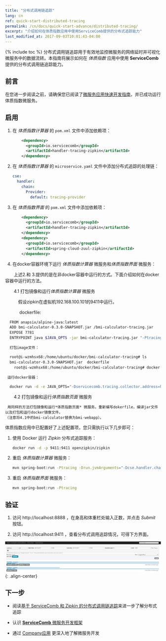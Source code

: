 ```yaml
---
title: "分布式调用链追踪"
lang: cn
ref: quick-start-distributed-tracing
permalink: /cn/docs/quick-start-advance/distributed-tracing/
excerpt: "介绍如何在体质指数应用中使用ServiceComb提供的分布式追踪能力"
last_modified_at: 2017-09-03T10:01:43-04:00
---
```


{% include toc %}
分布式调用链追踪用于有效地监控微服务的网络延时并可视化微服务中的数据流转。本指南将展示如何在 *体质指数* 应用中使用 **ServiceComb** 提供的分布式调用链追踪能力。

## 前言

在您进一步阅读之前，请确保您已阅读了[微服务应用快速开发指南](/cn/docs/quick-start-bmi/)，并已成功运行体质指数微服务。

## 启用

1. 在 *体质指数计算器* 的 `pom.xml` 文件中添加依赖项：

   ```xml
       <dependency>
         <groupId>io.servicecomb</groupId>
         <artifactId>handler-tracing-zipkin</artifactId>
       </dependency>
   ```

2. 在 *体质指数计算器* 的 `microservice.yaml` 文件中添加分布式追踪的处理链：

   ```yaml
   cse:
     handler:
       chain:
         Provider:
           default: tracing-provider
   ```

3. 在 *体质指数界面* 的 `pom.xml` 文件中添加依赖项：

   ```xml
       <dependency>
         <groupId>io.servicecomb</groupId>
         <artifactId>handler-tracing-zipkin</artifactId>
       </dependency>
       <dependency>
         <groupId>io.servicecomb</groupId>
         <artifactId>spring-cloud-zuul-zipkin</artifactId>
       </dependency>
   ```

4. 在docker容器环境下运行 *体质指数计算器* 微服务和*体质指数界面* 微服务：

　　上述2.和 3.提供的是在非docker容器中运行的方式。下面介绍如何在docker容器中运行的方法。

　　4.1 打包镜像和运行*体质指数计算器* 微服务

　　　假设zipkin在虚拟机192.168.100.101的9411中运行。
   
　　　 dockerfile:

   ```bash
     FROM anapsix/alpine-java:latest
     ADD bmi-calculator-0.3.0-SNAPSHOT.jar /bmi-calculator-tracing.jar
     EXPOSE 7781
     ENTRYPOINT java $JAVA_OPTS -jar bmi-calculator-tracing.jar "-Ptracing"
   ```
      打包image文件：

   ```bash
     root@i-wzmhsx68:/home/ubuntu/docker/bmi-calculator-tracing# ls
     bmi-calculator-0.3.0-SNAPSHOT.jar  dockerfile
     root@i-wzmhsx68:/home/ubuntu/docker/bmi-calculator-tracing# docker build -t="bmi-calculator-tracing" .
   ```
     运行docker容器：

   ```bash
     docker run -d -e JAVA_OPTS="-Dservicecomb.tracing.collector.address=http://192.168.100.101:9411" bmi-calculator-tracing
   ```


　　4.2 打包镜像和运行*体质指数页面* 微服务
   
     用同样的方法打包镜像和运行*体质指数页面* 微服务。重新编写dokerfile，编译jar文件以及打包和运行docker镜像文件。
    （注意将4.1中的bmi-calculator替换为bmi-webapp）。
   

体质指数应用中已配置好了上述配置项，您只需执行以下几步即可：

1. 使用 Docker 运行 *Zipkin* 分布式追踪服务：

   ```bash
   docker run -d -p 9411:9411 openzipkin/zipkin
   ```

2. 重启 *体质指数计算器* 微服务：

   ```bash
   mvn spring-boot:run -Ptracing -Drun.jvmArguments="-Dcse.handler.chain.Provider.default=tracing-provider"
   ```
   
3. 重启 *体质指数界面* 微服务：

   ```bash
   mvn spring-boot:run -Ptracing
   ```

## 验证

1. 访问 <a>http://localhost:8888</a> ，在身高和体重栏处输入正数，并点击 *Submit* 按钮。

2. 访问 <a>http://localhost:9411</a> ，查看分布式调用追踪情况，可得下方界面。

![分布式追踪效果](/assets/images/distributed-tracing-result.png){: .align-center}

## 下一步

* 阅读[基于 ServiceComb 和 Zipkin 的分布式调用链追踪](/cn/docs/tracing-with-servicecomb/)来进一步了解分布式追踪 

* 认识 [**ServiceComb** 微服务开发框架](http://servicecomb.io/cn/users/user-guide/)

* 通过 [Company应用](http://servicecomb.io/cn/docs/linuxcon-workshop-demo/) 更深入地了解微服务开发
